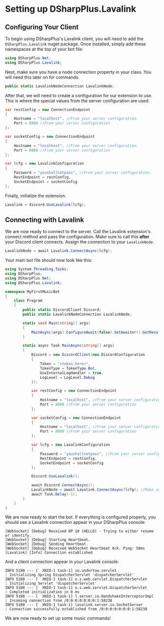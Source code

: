 # Setting up DSharpPlus.Lavalink

## Configuring Your Client

To begin using DSharpPlus's Lavalink client, you will need to add the `DSharpPlus.Lavalink` nuget package. Once installed, simply add these namespaces at the top of your bot file:
```csharp
using DSharpPlus.Net;
using DSharpPlus.Lavalink;
```
Next, make sure you have a node connection property in your class. You will need this later on for commands.
```csharp
public static LavalinkNodeConnection LavalinkNode;
```

After that, we will need to create a configuration for our extension to use. This is where the special values from the server configuration are used.
```csharp
var restConfig = new ConnectionEndpoint 
{
    Hostname = "localhost", //From your server configuration.
    Port = 8080 //From your server configuration
};

var socketConfig = new ConnectionEndpoint
{
    Hostname = "localhost", //From your server configuration.
    Port = 8080 //From your server configuration
};

var lcfg = new LavalinkConfiguration
{
    Password = "youshallnotpass", //From your server configuration.
    RestEndpoint = restConfig,
    SocketEndpoint = socketConfig
};
```
Finally, initialize the extension.
```csharp
Lavalink = discord.UseLavalink(lcfg);
```

## Connecting with Lavalink

We are now ready to connect to the server. Call the Lavalink extension's connect method and pass the configuration. Make sure to call this **after** your Discord client connects. Assign the connection to your `LavalinkNode`.

```csharp
LavalinkNode = await Lavalink.ConnectAsync(lcfg);
```

Your main bot file should now look like this: 

```csharp
using System.Threading.Tasks;
using DSharpPlus;
using DSharpPlus.Net;
using DSharpPlus.Lavalink;

namespace MyFirstMusicBot
{
    class Program
    {
        public static DiscordClient Discord;
        public static LavalinkNodeConnection LavalinkNode;

        static void Main(string[] args)
        {
            MainAsync(args).ConfigureAwait(false).GetAwaiter().GetResult();
        }

        static async Task MainAsync(string[] args)
        {
            Discord = new DiscordClient(new DiscordConfiguration
            {
                Token = "<token_here>",
                TokenType = TokenType.Bot,
                UseInternalLogHandler = true,
                LogLevel = LogLevel.Debug
            });

            var restConfig = new ConnectionEndpoint
            {
                Hostname = "localhost", //From your server configuration.
                Port = 8080 //From your server configuration
            };

            var socketConfig = new ConnectionEndpoint
            {
                Hostname = "localhost", //From your server configuration.
                Port = 8080 //From your server configuration
            };

            var lcfg = new LavalinkConfiguration
            {
                Password = "youshallnotpass", //From your server configuration.
                RestEndpoint = restConfig,
                SocketEndpoint = socketConfig
            };

            Discord.UseLavalink();

            await Discord.ConnectAsync();
            LavalinkNode = await Lavalink.ConnectAsync(lcfg); //Make sure this is after Discord.ConnectAsync().
            await Task.Delay(-1);
        }
    }
}
```
We are now ready to start the bot. If everything is configured properly, you should see a Lavalink connection appear in your DSharpPlus console:

```
[WebSocket] [Debug] Received OP 10 (HELLO) - Trying to either resume or identify.
[WebSocket] [Debug] Starting Heartbeat.
[WebSocket] [Debug] Sending Heartbeat.
[WebSocket] [Debug] Received WebSocket Heartbeat Ack. Ping: 58ms
[Lavalink] [Info] Connection established
```

And a client connection appear in your Lavalink console: 

```
INFO 5180 --- [  XNIO-1 task-1] io.undertow.servlet                      : Initializing Spring DispatcherServlet 'dispatcherServlet'
INFO 5180 --- [  XNIO-1 task-1] o.s.web.servlet.DispatcherServlet        : Initializing Servlet 'dispatcherServlet'
INFO 5180 --- [  XNIO-1 task-1] o.s.web.servlet.DispatcherServlet        : Completed initialization in 8 ms
INFO 5180 --- [  XNIO-1 task-1] l.server.io.HandshakeInterceptorImpl     : Incoming connection from /0:0:0:0:0:0:0:1:58238
INFO 5180 --- [  XNIO-1 task-1] lavalink.server.io.SocketServer          : Connection successfully established from /0:0:0:0:0:0:0:1:58238
```

We are now ready to set up some music commands!
